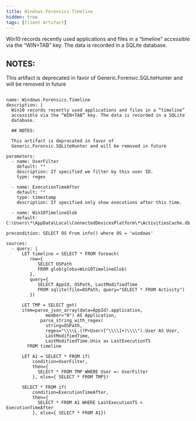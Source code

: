 ```yaml
---
title: Windows.Forensics.Timeline
hidden: true
tags: [Client Artifact]
---
```


Win10 records recently used applications and files in a “timeline”
accessible via the “WIN+TAB” key. The data is recorded in a SQLite
database.

## NOTES:

This artifact is deprecated in favor of
Generic.Forensic.SQLiteHunter and will be removed in future


<pre><code class="language-yaml">
name: Windows.Forensics.Timeline
description: |
  Win10 records recently used applications and files in a “timeline”
  accessible via the “WIN+TAB” key. The data is recorded in a SQLite
  database.

  ## NOTES:

  This artifact is deprecated in favor of
  Generic.Forensic.SQLiteHunter and will be removed in future

parameters:
  - name: UserFilter
    default: ""
    description: If specified we filter by this user ID.
    type: regex

  - name: ExecutionTimeAfter
    default: ""
    type: timestamp
    description: If specified only show executions after this time.

  - name: Win10TimelineGlob
    default: C:\Users\*\AppData\Local\ConnectedDevicesPlatform\*\ActivitiesCache.db

precondition: SELECT OS From info() where OS = 'windows'

sources:
  - query: |
      LET timeline = SELECT * FROM foreach(
         row={
            SELECT OSPath
            FROM glob(globs=Win10TimelineGlob)
         },
         query={
            SELECT AppId, OSPath, LastModifiedTime
            FROM sqlite(file=OSPath, query="SELECT * FROM Activity")
         })

      LET TMP = SELECT get(
      item=parse_json_array(data=AppId).application,
               member="0") AS Application,
             parse_string_with_regex(
               string=OSPath,
               regex="\\\\L.(?P&lt;User&gt;[^\\\\]+)\\\\").User AS User,
               LastModifiedTime,
               LastModifiedTime.Unix as LastExecutionTS
        FROM timeline

      LET A1 = SELECT * FROM if(
          condition=UserFilter,
          then={
            SELECT * FROM TMP WHERE User =~ UserFilter
          }, else={ SELECT * FROM TMP})

      SELECT * FROM if(
          condition=ExecutionTimeAfter,
          then={
            SELECT * FROM A1 WHERE LastExecutionTS &gt; ExecutionTimeAfter
          }, else={ SELECT * FROM A1})

</code></pre>

